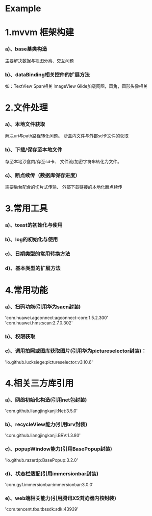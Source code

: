 # Example
# 1.mvvm 框架构建
### a)、base基类构造
主要解决数据与视图分离、交互问题
### b)、dataBinding相关控件的扩展方法
如：TextView Span相关
    ImageView Glide加载网图，圆角，圆形头像相关
# 2.文件处理
### a)、本地文件获取
解决uri与path路径转化问题。
沙盒内文件与外部sd卡文件的获取
### b)、下载/保存至本地文件
存至本地沙盒内/存至sd卡、
文件流/加密字符串转化为文件。
### c)、断点续传（数据库保存进度）
需要后台配合的切片式传输、
外部下载链接的本地化断点续传
# 3.常用工具
### a)、toast的初始化与使用
### b)、log的初始化与使用
### c)、日期类型的常用转换方法
### d)、基本类型的扩展方法
# 4.常用功能
### a)、扫码功能(引用华为sacn封装)
'com.huawei.agconnect:agconnect-core:1.5.2.300'
'com.huawei.hms:scan:2.7.0.302'
### b)、权限获取
### c)、调用拍照或图库获取图片(引用华为pictureselector封装)：
'io.github.lucksiege:pictureselector:v3.10.6'
# 4.相关三方库引用
### a)、网络初始化构造(引用net包封装)
'com.github.liangjingkanji:Net:3.5.0'
### b)、recycleView能力(引用brv封装)
'com.github.liangjingkanji:BRV:1.3.80'
### c)、popupWindow能力(引用BasePopup封装)
'io.github.razerdp:BasePopup:3.2.0'
### d)、状态栏适配(引用immersionbar封装)
'com.gyf.immersionbar:immersionbar:3.0.0'
### e)、web端相关能力(引用腾讯X5浏览器内核封装)
'com.tencent.tbs.tbssdk:sdk:43939'
